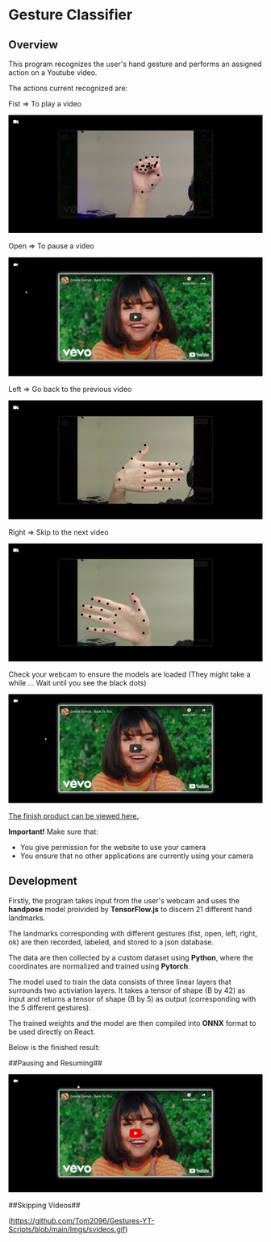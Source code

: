 Gesture Classifier
==================
## Overview

This program recognizes the user's hand gesture and performs an assigned action on a Youtube video.

The actions current recognized are:

Fist => To play a video

![Inital Img of water meter](https://github.com/Tom2096/Gestures-YT-Scripts/blob/main/Imgs/fist.gif)

Open => To pause a video

![Inital Img of water meter](https://github.com/Tom2096/Gestures-YT-Scripts/blob/main/Imgs/open.gif)

Left => Go back to the previous video

![Inital Img of water meter](https://github.com/Tom2096/Gestures-YT-Scripts/blob/main/Imgs/left.gif)

Right => Skip to the next video

![Inital Img of water meter](https://github.com/Tom2096/Gestures-YT-Scripts/blob/main/Imgs/right.gif)

Check your webcam to ensure the models are loaded (They might take a while ... Wait until you see the black dots)

![Inital Img of water meter](https://github.com/Tom2096/Gestures-YT-Scripts/blob/main/Imgs/isloaded.gif)

[The finish product can be viewed here.](https://tom2096.github.io/Gestures-YT-React-App/).

**Important!**
Make sure that:
- You give permission for the website to use your camera
- You ensure that no other applications are currently using your camera

## Development

Firstly, the program takes input from the user's webcam and uses the **handpose** model proivided by **TensorFlow.js** to discern 21 different hand landmarks.

The landmarks corresponding with different gestures (fist, open, left, right, ok) are then recorded, labeled, and stored to a json database.

The data are then collected by a custom dataset using **Python**, where the coordinates are normalized and trained using **Pytorch**. 

The model used to train the data consists of three linear layers that surrounds two activiation layers. It takes a tensor of shape (B by 42) as input and returns a tensor of shape (B by 5) as output (corresponding with the 5 different gestures).

The trained weights and the model are then compiled into **ONNX** format to be used directly on React.

Below is the finished result:

##Pausing and Resuming##

![Inital Img of water meter](https://github.com/Tom2096/Gestures-YT-Scripts/blob/main/Imgs/pandr.gif)

##Skipping Videos##

(https://github.com/Tom2096/Gestures-YT-Scripts/blob/main/Imgs/svideos.gif)


